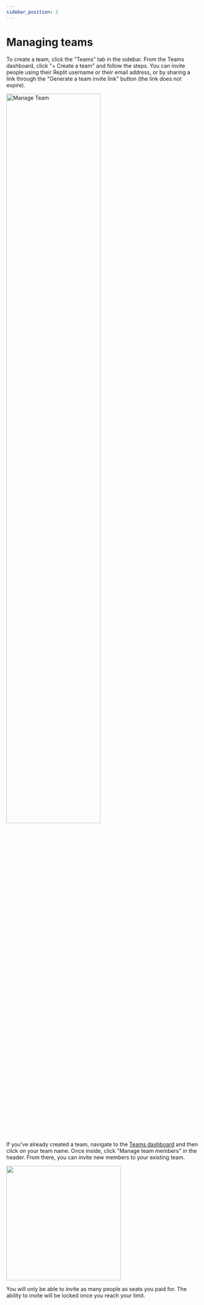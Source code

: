 ```yaml
---
sidebar_position: 2
---
```


# Managing teams

To create a team, click the "Teams" tab in the sidebar. From the Teams dashboard, click "+ Create a team" and follow the steps. You can invite people using their Replit username or their email address, or by sharing a link through the "Generate a team invite link" button (the link does not expire).

<img
src="https://replit-docs-images.util.repl.co/images/teamsPro/manageTeam.png"
alt="Manage Team"
style="width:70%;"
/>

If you've already created a team, navigate to the [Teams dashboard](https://replit.com/teams) and then click on your team name. Once inside, click "Manage team members" in the header. From there, you can invite new members to your existing team.

<img
style="width: 300px"
src="https://replit-docs-images.util.repl.co/images/teamsForEducation/manageTeamMembers.png"
/>

You will only be able to invite as many people as seats you paid for. The ability to invite will be locked once you reach your limit.
